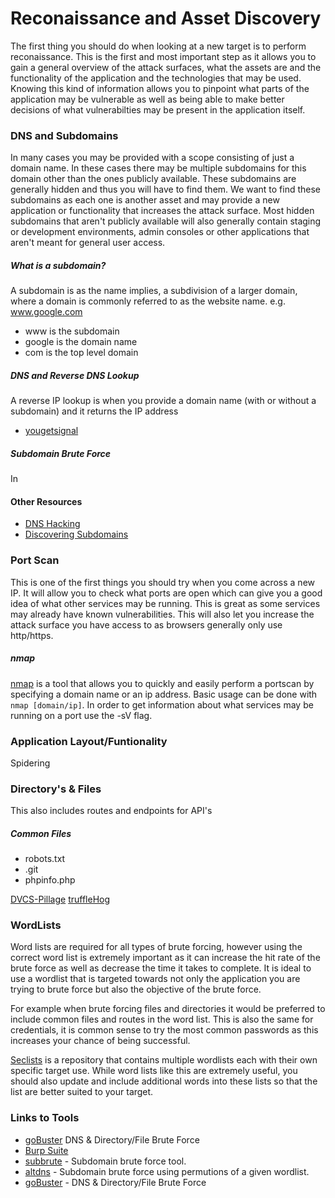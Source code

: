# Reconaissance and Asset Discovery
The first thing you should do when looking at a new target is to perform reconaissance. This is the first and most important step as it allows you to gain a general overview of the attack surfaces, what the assets are and the functionality of the application and the technologies that may be used. Knowing this kind of information allows you to pinpoint what parts of the application may be vulnerable as well as being able to make better decisions of what vulnerabilties may be present in the application itself.

### DNS and Subdomains
In many cases you may be provided with a scope consisting of just a domain name. In these cases there may be multiple subdomains for this domain other than the ones publicly available. These subdomains are generally hidden and thus you will have to find them. We want to find these subdomains as each one is another asset and may provide a new application or functionality that increases the attack surface. Most hidden subdomains that aren't publicly available will also generally contain staging or development environments, admin consoles or other applications that aren't meant for general user access.

##### What is a subdomain?
A subdomain is as the name implies, a subdivision of a larger domain, where a domain is commonly referred to as the website name. 
e.g. www.google.com
- www is the subdomain
- google is the domain name
- com is the top level domain

##### DNS and Reverse DNS Lookup
A reverse IP lookup is when you provide a domain name (with or without a subdomain) and it returns the IP address

- [yougetsignal](https://www.yougetsignal.com/tools/web-sites-on-web-server/)

##### Subdomain Brute Force
In 

#### Other Resources

- [DNS Hacking](https://resources.infosecinstitude.com/dns-hacking/)
- [Discovering Subdomains](https://www.bugcrowd.com/discovering-subdomains/)

### Port Scan
This is one of the first things you should try when you come across a new IP. It will allow you to check what ports are open which can give you a good idea of what other services may be running. This is great as some services may already have known vulnerabilities. This will also let you increase the attack surface you have access to as browsers generally only use http/https. 

##### nmap
[nmap](https://nmap.org) is a tool that allows you to quickly and easily perform a portscan by specifying a domain name or an ip address. Basic usage can be done with `nmap [domain/ip]`. In order to get information about what services may be running on a port use the -sV flag.

### Application Layout/Funtionality

Spidering

### Directory's & Files
This also includes routes and endpoints for API's

##### Common Files
- robots.txt
- .git
- phpinfo.php

[DVCS-Pillage](https://github.com/evilpacket/DVCS-Pillage)
[truffleHog](https://github.com/dxa4481/truffleHog)

### WordLists
Word lists are required for all types of brute forcing, however using the correct word list is extremely important as it can increase the hit rate of the brute force as well as decrease the time it takes to complete. It is ideal to use a wordlist that is targeted towards not only the application you are trying to brute force but also the objective of the brute force. 

For example when brute forcing files and directories it would be preferred to include common files and routes in the word list. This is also the same for credentials, it is common sense to try the most common passwords as this increases your chance of being successful.

[Seclists](https://github.com/danielmiessler/SecLists) is a repository that contains multiple wordlists each with their own specific target use. While word lists like this are extremely useful, you should also update and include additional words into these lists so that the list are better suited to your target.

### Links to Tools
- [goBuster](https://github.com/OJ/gobuster) DNS & Directory/File Brute Force
- [Burp Suite](https://portswigger.net/bup)
- [subbrute]() - Subdomain brute force tool. 
- [altdns]() - Subdomain brute force using permutions of a given wordlist.
- [goBuster](https://github.com/OJ/gobuster) - DNS & Directory/File Brute Force

